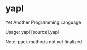 # yapl
Yet Another Programming Language

Usage: yapl [source].yapl


Note: pack methods not yet finalized
